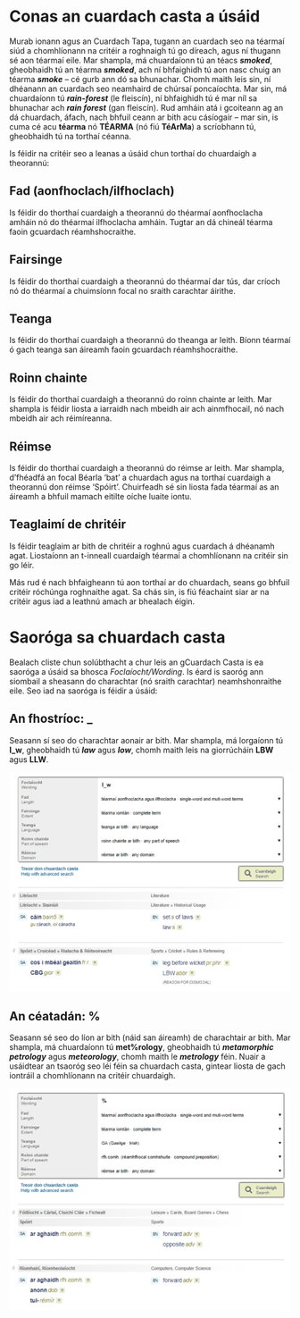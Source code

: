 # Conas an cuardach casta a úsáid

Murab ionann agus an Cuardach Tapa, tugann an cuardach seo na téarmaí siúd a chomhlíonann na critéir a roghnaigh tú go díreach, agus ní thugann sé aon téarmaí eile. Mar shampla, má chuardaíonn tú an téacs ***smoked***, gheobhaidh tú an téarma ***smoked***, ach ní bhfaighidh tú aon nasc chuig an téarma ***smoke*** – cé gurb ann dó sa bhunachar. Chomh maith leis sin, ní dhéanann an cuardach seo neamhaird de chúrsaí poncaíochta. Mar sin, má chuardaíonn tú ***rain-forest*** (le fleiscín), ní bhfaighidh tú é mar níl sa bhunachar ach ***rain forest*** (gan fleiscín). Rud amháin atá i gcoiteann ag an dá chuardach, áfach, nach bhfuil ceann ar bith acu cásíogair – mar sin, is cuma cé acu **téarma** nó **TÉARMA** (nó fiú **TéArMa**) a scríobhann tú, gheobhaidh tú na torthaí céanna.

Is féidir na critéir seo a leanas a úsáid chun torthaí do chuardaigh a theorannú:

## Fad (aonfhoclach/ilfhoclach)

Is féidir do thorthaí cuardaigh a theorannú do théarmaí aonfhoclacha amháin nó do théarmaí ilfhoclacha amháin. Tugtar an dá chineál téarma faoin gcuardach réamhshocraithe.

## Fairsinge

Is féidir do thorthaí cuardaigh a theorannú do théarmaí dar tús, dar críoch nó do théarmaí a chuimsíonn focal no sraith carachtar áirithe. 

## Teanga

Is féidir do thorthaí cuardaigh a theorannú do theanga ar leith. Bíonn téarmaí ó gach teanga san áireamh faoin gcuardach réamhshocraithe.

## Roinn chainte

Is féidir do thorthaí cuardaigh a theorannú do roinn chainte ar leith.  Mar shampla is féidir liosta a iarraidh nach mbeidh air ach ainmfhocail, nó nach mbeidh air ach réimíreanna.

## Réimse

Is féidir do thorthaí cuardaigh a theorannú do réimse ar leith. Mar shampla, d’fhéadfá an focal Béarla ‘bat’ a chuardach agus na torthaí cuardaigh a theorannú don réimse ‘Spóirt’. Chuirfeadh sé sin liosta fada téarmaí as an áireamh a bhfuil mamach eitilte oíche luaite iontu.

## Teaglaimí de chritéir

Is féidir teaglaim ar bith de chritéir a roghnú agus cuardach á dhéanamh agat. Liostaíonn an t-inneall cuardaigh téarmaí a chomhlíonann na critéir sin go léir.

Más rud é nach bhfaigheann tú aon torthaí ar do chuardach, seans go bhfuil critéir róchúnga roghnaithe agat. Sa chás sin, is fiú féachaint siar ar na critéir agus iad a leathnú amach ar bhealach éigin.

# Saoróga sa chuardach casta

Bealach cliste chun solúbthacht a chur leis an gCuardach Casta is ea saoróga a úsáid sa bhosca *Foclaíocht/Wording*. Is éard is saoróg ann siombail a sheasann do charachtar (nó sraith carachtar) neamhshonraithe eile. Seo iad na saoróga is féidir a úsáid:

## An fhostríoc: _

Seasann sí seo do charachtar aonair ar bith. Mar shampla, má lorgaíonn tú **l_w**, gheobhaidh tú ***law*** agus ***low***, chomh maith leis na giorrúcháin **LBW** agus **LLW**.

![](cuardach-casta-01.jpg)

## An céatadán: %

Seasann sé seo do líon ar bith (náid san áireamh) de charachtair ar bith. Mar shampla, má chuardaíonn tú **met%rology**, gheobhaidh tú ***metamorphic petrology*** agus ***meteorology***, chomh maith le ***metrology*** féin. Nuair a usáidtear an tsaoróg seo léi féin sa chuardach casta, gintear liosta de gach iontráil a chomhlíonann na critéir chuardaigh.

![](cuardach-casta-02.jpg)
